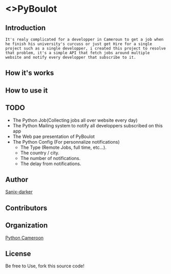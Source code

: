 # <>PyBoulot

## Introduction
    It's realy complicated for a developper in Cameroun to get a job when he finish his university's curcuss or just get Hire for a single project such as a single developper, i created this project to resolve that problem, it's a simple API that fetch jobs around multiple website and notify every developper that subscribe to it.

## How it's works


## How to use it


## TODO
- The Python Job(Collecting jobs all over website every day)
- The Python Mailing system to notify all developpers subscribed on this app
- The Web pae presentation of PyBoulot
- The Python Config (For personnalize notifications)
    - The Type (Remote Jobs, full time, etc...).
    - The country / city.
    - The number of notifications.
    - The delay from notifications.

## Author
[Sanix-darker](https://github.com/sanix-darker)

## Contributors


## Organization
[Python Cameroon](https://github.com/python-cameroun)

## License
Be free to Use, fork this source code!